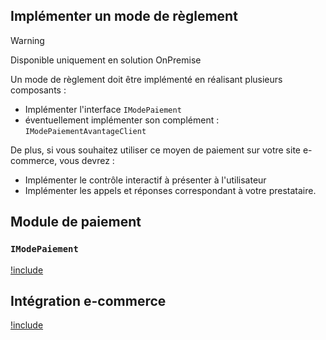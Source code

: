 ## Implémenter un mode de règlement

>[!WARNING]
> Disponible uniquement en solution OnPremise

Un mode de règlement doit être implémenté en réalisant plusieurs composants :

* Implémenter l'interface `IModePaiement`
* éventuellement implémenter son complément : `IModePaiementAvantageClient`

De plus, si vous souhaitez utiliser ce moyen de paiement sur votre site e-commerce, vous devrez :

* Implémenter le contrôle interactif à présenter à l'utilisateur
* Implémenter les appels et réponses correspondant à votre prestataire.

## Module de paiement

### `IModePaiement`

[!include](ecommerce-reglements-sharedpublic-2.md)

## Intégration e-commerce

[!include](ecommerce-reglements-sharedpublic-1.md)

